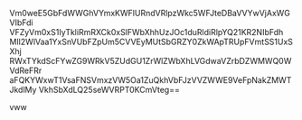 Vm0weE5GbFdWWGhVYmxKWFlURndVRlpzWkc5WFJteDBaVVYwVjAxWGVIbFdi
VFZyVm0xS1IyTkliRmRXCk0xSlFWbXhhUzJOc1duRldiRlpYQ21KR2NIbFdh
MlI2WlVaa1YxSnVUbFZpUm5CVVEyMUtSbGRZY0ZkWApTRUpFVmtSS1UxSXhj
RWxTYkdScFYwZG9WRkV5ZUdGU1ZrWlZWbXhLVGdwaVZrbDZWMWQ0WVdReFRr
aFQKYWxwT1VsaFNSVmxzVW5Oa1ZuQkhVbFJzVVZWWE9VeFpNakZMWTJkdlMy
VkhSbXdLQ25seWVRPT0KCmVteg==

vww